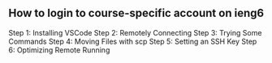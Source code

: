 ## How to login to course-specific account on ieng6

Step 1: Installing VSCode
Step 2: Remotely Connecting
Step 3: Trying Some Commands
Step 4: Moving Files with scp
Step 5: Setting an SSH Key
Step 6: Optimizing Remote Running
